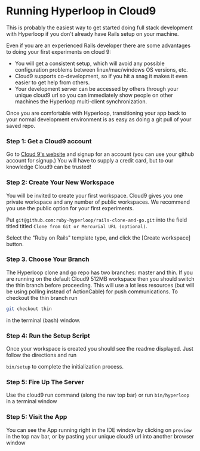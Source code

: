 # Running Hyperloop in Cloud9

This is probably the easiest way to get started doing full stack development with Hyperloop if you don't already have
Rails setup on your machine. 

Even if you are an experienced Rails developer there are some advantages to doing your first experiments on cloud 9:

+ You will get a consistent setup, which will avoid any possible configuration problems between linux/mac/windows OS versions, etc.
+ Cloud9 supports co-development, so if you hit a snag it makes it even easier to get help from others.
+ Your development server can be accessed by others through your unique cloud9 url so you can immediately show people on other machines the Hyperloop multi-client synchronization.

Once you are comfortable with Hyperloop, transitioning your app back to your normal development environment is as easy as doing a git pull of your saved repo.

### Step 1: Get a Cloud9 account

Go to [Cloud 9's website](https://c9.io/?redirect=0) and signup for an account (you can use your github account for signup.)  You will have to supply a credit card, but to our knowledge Cloud9 can be trusted!

### Step 2: Create Your New Workspace

You will be invited to create your first workspace.  Cloud9 gives you one private workspace and any number of public workspaces.  We recommend you use the public option for your first experiments.

Put `git@github.com:ruby-hyperloop/rails-clone-and-go.git` into the field titled titled `Clone from Git or Mercurial URL (optional)`.

Select the "Ruby on Rails" template type, and click the [Create workspace] button.

### Step 3. Choose Your Branch
The Hyperloop clone and go repo has two branches: master and thin. If you are running on the default Cloud9 512MB workspace then you should switch the thin branch before proceeding. This will use a lot less resources (but will be using polling instead of ActionCable) for push communications. To checkout the thin branch run
```bash
git checkout thin
```
in the terminal (bash) window.

### Step 4: Run the Setup Script

Once your workspace is created you should see the readme displayed.  Just follow the directions and run

`bin/setup` to complete the initialization process.

### Step 5: Fire Up The Server

Use the cloud9 run command (along the nav top bar) or run `bin/hyperloop` in a terminal window 

### Step 5: Visit the App

You can see the App running right in the IDE window by clicking on `preview` in the top nav bar,
or by pasting your unique cloud9 url into another browser window
